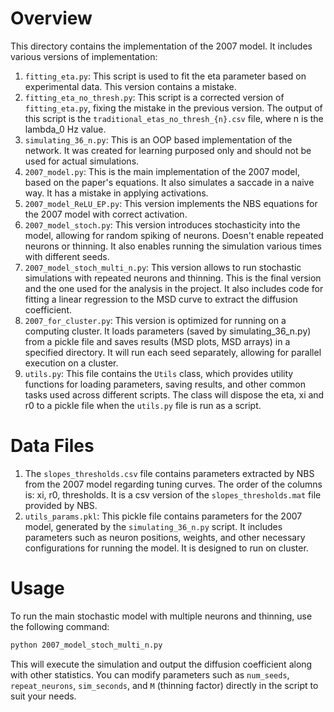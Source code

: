 # Overview

This directory contains the implementation of the 2007 model. It includes various versions of implementation:
1. `fitting_eta.py`: This script is used to fit the eta parameter based on experimental data. This version contains a mistake.
2. `fitting_eta_no_thresh.py`: This script is a corrected version of `fitting_eta.py`, fixing the mistake in the previous version. The output of this script is the `traditional_etas_no_thresh_{n}.csv` file, where n is the lambda_0 Hz value.
3. `simulating_36_n.py`: This is an OOP based implementation of the network. It was created for learning purposed only and should not be used for actual simulations.
4. `2007_model.py`: This is the main implementation of the 2007 model, based on the paper's equations. It also simulates a saccade in a naive way. It has a mistake in applying activations.
5. `2007_model_ReLU_EP.py`: This version implements the NBS equations for the 2007 model with correct activation.
6. `2007_model_stoch.py`: This version introduces stochasticity into the model, allowing for random spiking of neurons. Doesn't enable repeated neurons or thinning. It also enables running the simulation various times with different seeds.
7. `2007_model_stoch_multi_n.py`: This version allows to run stochastic simulations with repeated neurons and thinning. This is the final version and the one used for the analysis in the project. It also includes code for fitting a linear regression to the MSD curve to extract the diffusion coefficient.
8. `2007_for_cluster.py`: This version is optimized for running on a computing cluster. It loads parameters (saved by simulating_36_n.py) from a pickle file and saves results (MSD plots, MSD arrays) in a specified directory. It will run each seed separately, allowing for parallel execution on a cluster.
9. `utils.py`: This file contains the `Utils` class, which provides utility functions for loading parameters, saving results, and other common tasks used across different scripts. The class will dispose the eta, xi and r0 to a pickle file when the `utils.py` file is run as a script.

# Data Files

1. The `slopes_thresholds.csv` file contains parameters extracted by NBS from the 2007 model regarding tuning curves. The order of the columns is: xi, r0, thresholds. It is a csv version of the `slopes_thresholds.mat` file provided by NBS.
2. `utils_params.pkl`: This pickle file contains parameters for the 2007 model, generated by the `simulating_36_n.py` script. It includes parameters such as neuron positions, weights, and other necessary configurations for running the model. It is designed to run on cluster.

# Usage
To run the main stochastic model with multiple neurons and thinning, use the following command:

```bash
python 2007_model_stoch_multi_n.py
```

This will execute the simulation and output the diffusion coefficient along with other statistics. You can modify parameters such as `num_seeds`, `repeat_neurons`, `sim_seconds`, and `M` (thinning factor) directly in the script to suit your needs.